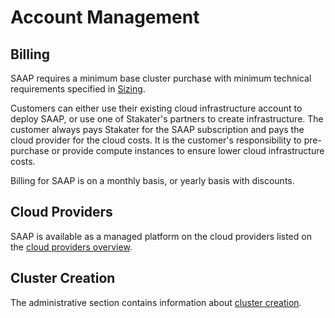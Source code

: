 # Account Management

## Billing

SAAP requires a minimum base cluster purchase with minimum technical requirements specified in [Sizing](../../for-administrators/plan-your-environment/sizing.md).

Customers can either use their existing cloud infrastructure account to deploy SAAP, or use one of Stakater's partners to create infrastructure. The customer always pays Stakater for the SAAP subscription and pays the cloud provider for the cloud costs. It is the customer's responsibility to pre-purchase or provide compute instances to ensure lower cloud infrastructure costs.

Billing for SAAP is on a monthly basis, or yearly basis with discounts.

## Cloud Providers

SAAP is available as a managed platform on the cloud providers listed on the [cloud providers overview](../cloud-providers/overview.md).

## Cluster Creation

The administrative section contains information about [cluster creation](../../for-administrators/create-your-cluster.md).
